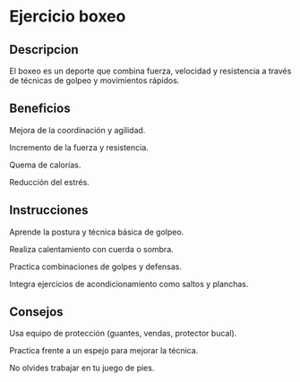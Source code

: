 # Ejercicio boxeo

## Descripcion

El boxeo es un deporte que combina fuerza, velocidad y resistencia a través de técnicas de golpeo y movimientos rápidos.

## Beneficios

Mejora de la coordinación y agilidad.

Incremento de la fuerza y resistencia.

Quema de calorías.

Reducción del estrés.

## Instrucciones

Aprende la postura y técnica básica de golpeo.

Realiza calentamiento con cuerda o sombra.

Practica combinaciones de golpes y defensas.

Integra ejercicios de acondicionamiento como saltos y planchas.

## Consejos

Usa equipo de protección (guantes, vendas, protector bucal).

Practica frente a un espejo para mejorar la técnica.

No olvides trabajar en tu juego de pies.